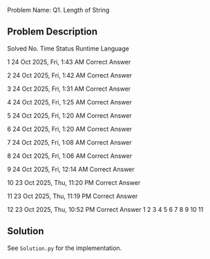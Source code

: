 Problem Name: Q1. Length of String

## Problem Description

Solved
No.	Time	Status	Runtime	Language

1
24 Oct 2025, Fri, 1:43 AM
Correct Answer

2
24 Oct 2025, Fri, 1:42 AM
Correct Answer

3
24 Oct 2025, Fri, 1:31 AM
Correct Answer

4
24 Oct 2025, Fri, 1:25 AM
Correct Answer

5
24 Oct 2025, Fri, 1:20 AM
Correct Answer

6
24 Oct 2025, Fri, 1:20 AM
Correct Answer

7
24 Oct 2025, Fri, 1:08 AM
Correct Answer

8
24 Oct 2025, Fri, 1:06 AM
Correct Answer

9
24 Oct 2025, Fri, 12:14 AM
Correct Answer

10
23 Oct 2025, Thu, 11:20 PM
Correct Answer

11
23 Oct 2025, Thu, 11:19 PM
Correct Answer

12
23 Oct 2025, Thu, 10:52 PM
Correct Answer
1
2
3
4
5
6
7
8
9
10
11

## Solution

See `Solution.py` for the implementation.